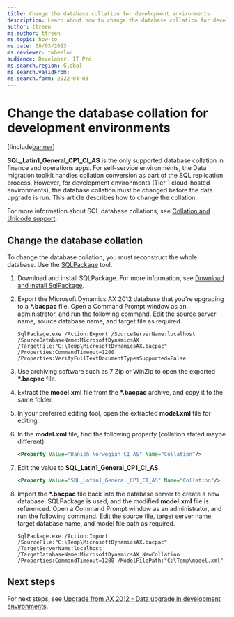 ```yaml
---
title: Change the database collation for development environments
description: Learn about how to change the database collation for development environments through a step-by-step process and next steps.
author: ttreen
ms.author: ttreen
ms.topic: how-to
ms.date: 08/03/2023
ms.reviewer: twheeloc
audience: Developer, IT Pro
ms.search.region: Global
ms.search.validFrom: 
ms.search.form: 2022-04-08
---
```


# Change the database collation for development environments

[!include[banner](../includes/banner.md)]

**SQL\_Latin1\_General\_CP1\_CI\_AS** is the only supported database collation in finance and operations apps. For self-service environments, the Data migration toolkit handles collation conversion as part of the SQL replication process. However, for development environments (Tier 1 cloud-hosted environments), the database collation must be changed before the data upgrade is run. This article describes how to change the collation.

For more information about SQL database collations, see [Collation and Unicode support](/sql/relational-databases/collations/collation-and-unicode-support).

## Change the database collation

To change the database collation, you must reconstruct the whole database. Use the [SQLPackage](/sql/tools/sqlpackage/sqlpackage) tool.

1. Download and install SQLPackage. For more information, see [Download and install SqlPackage](/sql/tools/sqlpackage/sqlpackage-download).
1. Export the Microsoft Dynamics AX 2012 database that you're upgrading to a **\*.bacpac** file. Open a Command Prompt window as an administrator, and run the following command. Edit the source server name, source database name, and target file as required.

    ```
    SqlPackage.exe /Action:Export /SourceServerName:localhost /SourceDatabaseName:MicrosoftDynamicsAX /TargetFile:"C:\Temp\MicrosoftDynamicsAX.bacpac" /Properties:CommandTimeout=1200 /Properties:VerifyFullTextDocumentTypesSupported=False
    ```

1. Use archiving software such as 7 Zip or WinZip to open the exported **\*.bacpac** file.
1. Extract the **model.xml** file from the **\*.bacpac** archive, and copy it to the same folder.
1. In your preferred editing tool, open the extracted **model.xml** file for editing.
1. In the **model.xml** file, find the following property (collation stated maybe different).

    ```XML
    <Property Value="Danish_Norwegian_CI_AS" Name="Collation"/>
    ```

1.  Edit the value to **SQL\_Latin1\_General\_CP1\_CI_AS**.

    ```XML
    <Property Value="SQL_Latin1_General_CP1_CI_AS" Name="Collation"/>
    ```

1. Import the **\*.bacpac** file back into the database server to create a new database. SQLPackage is used, and the modified **model.xml** file is referenced. Open a Command Prompt window as an administrator, and run the following command. Edit the source file, target server name, target database name, and model file path as required.

    ```
    SqlPackage.exe /Action:Import /SourceFile:"C:\Temp\MicrosoftDynamicsAX.bacpac" /TargetServerName:localhost /TargetDatabaseName:MicrosoftDynamicsAX_NewCollation /Properties:CommandTimeout=1200 /ModelFilePath:"C:\Temp\model.xml"
    ```

## Next steps

For next steps, see [Upgrade from AX 2012 - Data upgrade in development environments](data-upgrade-2012.md).
